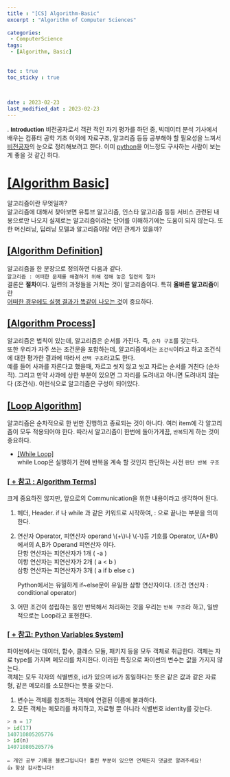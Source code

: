 ```yaml
--- 
title : "[CS] Algorithm-Basic"
excerpt : "Algorithm of Computer Sciences"
   
categories: 
 - ComputerScience 
tags: 
 - [Algorithm, Basic]
 
   
toc : true
toc_sticky : true

    
 
date : 2023-02-23
last_modified_dat : 2023-02-23
---
```

<div class='notice' markdown='1'>. 
<b><font size='2'>Introduction</font></b>  
비전공자로서 객관 적인 자기 평가를 하던 중, 빅데이터 분석 기사에서 배우는 컴퓨터 공학 기초 이외에  
자료구조, 알고리즘 등등 공부해야 할 필요성을 느껴서 <u>비전공자</u>의 눈으로 정리해보려고 한다.  
이미 <u>python</u>을 어느정도 구사하는 사람이 보는게 좋을 것 같긴 하다.
</div>

# **<u>[Algorithm Basic]</u>**
알고리즘이란 무엇일까?  
알고리즘에 대해서 찾아보면 유튜브 알고리즘, 인스타 알고리즘 등등 서비스 관련된 내용으로만 나오지 실제로는 알고리즘이라는 단어를 이해하기에는 도움이 되지 않는다. 또한 머신러닝, 딥러닝 모델과 알고리즘이랑 어떤 관계가 있을까?  

## **<u>[Algorithm Definition]</u>**
알고리즘을 한 문장으로 정의하면 다음과 같다.  
`알고리즘 : 어떠한 문제를 해결하기 위해 정해 놓은 일련의 절차`  
결론은 **절차**이다. 일련의 과정들을 거치는 것이 알고리즘이다. 특히 **올바른 알고리즘**이란  
<u>어떠한 경우에도 실행 결과가 똑같이 나오는 것</u>이 중요하다.

## **<u>[Algorithm Process]</u>**
알고리즘은 법칙이 있는데, 알고리즘은 순서를 가진다. 즉, `순차 구조`를 갖는다.  
또한 우리가 자주 쓰는 조건문을 포함하는데, 알고리즘에서는 `조건식`이라고 하고 조건식에 대한 평가한 결과에 따라서 `선택 구조`라고도 한다.  
예를 들어 사과를 자른다고 했을때, 자르고 씻지 않고 씻고 자르는 순서를 거친다 (순차적). 그리고 만약 사과에 상한 부분이 있으면 그 자리를 도려내고 아니면 도려내지 않는다 (조건식). 이런식으로 알고리즘은 구성이 되어있다.

## **<u>[Loop Algorithm]</u>**
알고리즘은 순차적으로 한 번만 진행하고 종료되는 것이 아니다. 여러 item에 각 알고리즘이 모두 적용되어야 한다. 따라서 알고리즘이 한번에 돌아가게끔, `반복`되게 하는 것이 중요하다.  



* <u>[While Loop]</u>  
  while Loop은 실행하기 전에 반복을 계속 할 것인지 판단하는 사전 `판단 반복 구조`  

### **<u>[ + 참고 : Algorithm Terms]</u>**
크게 중요하진 않지만, 앞으로의 Communication을 위한 내용이라고 생각하며 된다.  
1. 헤더, Header.
   if 나 while 과 같은 키워드로 시작하여, : 으로 끝나는 부분을 의미한다.
2. 연산자 Operator, 피연산자 operand
   \\(+\\)나 \\(-\\)등 기호를 Operator, \\(A+B\\)에서의 A,B가 Operand 피연산자 이다.  
   단항 연산자는 피연산자가 1개 ( -a )  
   이항 연산자는 피연산자가 2개 ( a < b )  
   삼항 연산자는 피연산자가 3개 ( a if b else c )   
   
   Python에서는 유일하게 if~else문이 유일한 삼항 연산자이다. (조건 연산자 : conditional operator)
3. 어떤 조건이 성립하는 동안 반복해서 처리하는 것을 우리는 `반복 구조`라 하고, 일반적으로는 Loop라고 표현한다.

### **<u>[ + 참고: Python Variables System]</u>**
파이썬에서는 데이터, 함수, 클래스 모듈, 패키지 등을 모두 객체로 취급한다. 객체는 자료 type를 가지며 메모리를 차지한다. 이러한 특징으로 파이썬의 변수는 값을 가지지 않는다.  
객체는 모두 각자의 식별번호, id가 있으며 id가 동일하다는 뜻은 같은 값과 같은 자료형, 같은 메모리를 소모한다는 뜻을 갖는다.  

1. 변수는 객체를 참조하는 객체에 연결된 이름에 불과하다.
2. 모든 객체는 메모리를 차지하고, 자료형 뿐 아니라 식별번호 identity를 갖는다.

~~~python
> n = 17
> id(17)
140710805205776
> id(n)
140710805205776
~~~

```
✏️ 개인 공부 기록용 블로그입니다! 틀린 부분이 있으면 언제든지 댓글로 알려주세요!
👍 항상 감사합니다!
```
